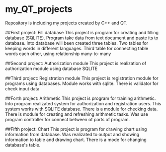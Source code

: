 # my_QT_projects
Repository is including my projects created by C++ and QT.

##First project: Fill database 
This project is program for creating and filling database (SQLITE). Program take data from text document and paste its to database. Into database will been created three tables. Two tables for keeping words in different languages. Third table for connecting table words each other, using relationship many-to-many

##Second project: Authorization module 
This project is realization of authorization module using database SQLITE

##Third project: Registration module
This project is registration module for programs using databases. Module works with sqlite. There is validator for check input data

##Forth project: Arithmetic 
This project is program for training arithmetic. Into program realizated system for authorization and registration users. This system works with SQLITE database. There is a module for checking data. There is module for creating and refreshing arithmetic tasks. Was use program controller for connect between of parts of program.

##Fifth project: Chart
This project is program for drawing chart using information from database. Was realizated to output and showing information to table and drawing chart. There is a mode for changing database's table. 
